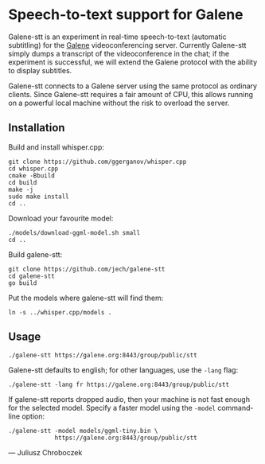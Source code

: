 # Speech-to-text support for Galene

Galene-stt is an experiment in real-time speech-to-text (automatic
subtitling) for the [Galene][1] videoconferencing server.  Currently
Galene-stt simply dumps a transcript of the videoconference in the chat;
if the experiment is successful, we will extend the Galene protocol with
the ability to display subtitles.

Galene-stt connects to a Galene server using the same protocol as ordinary
clients.  Since Galene-stt requires a fair amount of CPU, this allows
running on a powerful local machine without the risk to overload the
server.




## Installation

Build and install whisper.cpp:

```
git clone https://github.com/ggerganov/whisper.cpp
cd whisper.cpp
cmake -Bbuild
cd build
make -j
sudo make install
cd ..
```

Download your favourite model:
```
./models/download-ggml-model.sh small
cd ..
```

Build galene-stt:
```
git clone https://github.com/jech/galene-stt
cd galene-stt
go build
```

Put the models where galene-stt will find them:
```
ln -s ../whisper.cpp/models .
```


## Usage

```
./galene-stt https://galene.org:8443/group/public/stt
```

Galene-stt defaults to english; for other languages, use the `-lang` flag:
```
./galene-stt -lang fr https://galene.org:8443/group/public/stt
```

If galene-stt reports dropped audio, then your machine is not fast enough
for the selected model.  Specify a faster model using the `-model`
command-line option:

```
./galene-stt -model models/ggml-tiny.bin \
             https://galene.org:8443/group/public/stt
```

— Juliusz Chroboczek


[1]: https://galene.org
